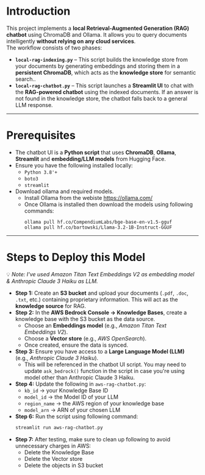 # Introduction
This project implements a **local Retrieval-Augmented Generation (RAG) chatbot** using ChromaDB and Ollama. It allows you to query documents intelligently **without relying on any cloud services**.  
The workflow consists of two phases:
  - **`local-rag-indexing.py`** – This script builds the knowledge store from your documents by generating embeddings and storing them in a **persistent ChromaDB**, which acts as the **knowledge store** for semantic search..
  - **`local-rag-chatbot.py`** – This script launches a **Streamlit UI** to chat with the **RAG-powered chatbot** using the indexed documents. If an answer is not found in the knowledge store, the chatbot falls back to a general LLM response.

---

# Prerequisites
- The chatbot UI is a **Python script** that uses **ChromaDB**, **Ollama**, **Streamlit** and **embedding/LLM models** from Hugging Face.
- Ensure you have the following installed locally:
  - `Python 3.8'+` 
  - `boto3`  
  - `streamlit`  
- Download ollama and required models.  
  - Install Ollama from the webiste https://ollama.com/
  - Once Ollama is installed then download the models using following commands:
    ```
    ollama pull hf.co/CompendiumLabs/bge-base-en-v1.5-gguf
    ollama pull hf.co/bartowski/Llama-3.2-1B-Instruct-GGUF
    ```
 
---

# Steps to Deploy this Model
💡 *Note: I've used Amazon Titan Text Embeddings V2 as embedding model & Anthropic Claude 3 Haiku as LLM.* 
- **Step 1:** Create an **S3 bucket** and upload your documents (`.pdf`, `.doc`, `.txt`, etc.) containing proprietary information. This will act as the **knowledge source** for RAG.  
- **Step 2:** In the **AWS Bedrock Console → Knowledge Bases**, create a knowledge base with the S3 bucket as the data source.  
  - Choose an **Embeddings model** (e.g., *Amazon Titan Text Embeddings V2*).  
  - Choose a **Vector store** (e.g., *AWS OpenSearch*).  
  - Once created, ensure the data is synced.  
- **Step 3:** Ensure you have access to a **Large Language Model (LLM)** (e.g., *Anthropic Claude 3 Haiku*).  
  - This will be referenced in the chatbot UI script. You may need to update `ask_bedrock()` function in the script in case you're using model other than Anthropic Claude 3 Haiku.
- **Step 4:** Update the following in `aws-rag-chatbot.py`:  
  - `kb_id` → your Knowledge Base ID  
  - `model_id` → the Model ID of your LLM  
  - `region_name` → the AWS region of your knowledge base  
  - `model_arn` → ARN of your chosen LLM  
- **Step 6:** Run the script using following command:  
  ```bash
  streamlit run aws-rag-chatbot.py
  ```
- **Step 7:** After testing, make sure to clean up following to avoid unnecessary charges in AWS:
  - Delete the Knowledge Base
  - Delete the Vector store
  - Delete the objects in S3 bucket  
